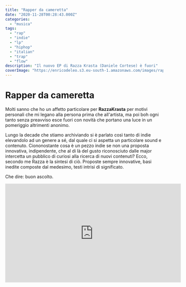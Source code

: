 ```yaml
---
title: "Rapper da cameretta"
date: "2020-11-28T00:28:43.000Z"
categories:
  - "musica"
tags:
  - "rap"
  - "indie"
  - "lp"
  - "hiphop"
  - "italian"
  - "trap"
  - "flow"
description: "Il nuovo EP di Razza Krasta (Daniele Cortese) è fuori"
coverImage: "https://enricodeleo.s3.eu-south-1.amazonaws.com/images/rapper-da-cameretta.jpg"
---
```


# Rapper da cameretta

Molti sanno che ho un affetto particolare per __RazzaKrasta__ per motivi personali che mi legano alla persona prima che all'artista, ma poi boh ogni tanto senza preavviso esce fuori con novità che portano una luce in un pomeriggio altrimenti anonimo.

Lungo la decade che stiamo archiviando si è parlato così tanto di indie elevandolo ad un genere a sé, dal quale ci si aspetta un particolare sound e contenuto.
Ciononostante cosa è un pezzo indie se non una proposta innovativa, indipendente, che al di là del gusto riconosciuto dalle major intercetta un pubblico di curiosi alla ricerca di nuovi contenuti? Ecco, secondo me Razza è la sintesi di ciò. Proposte sempre innovative, basi inedite composte dal medesimo, testi intrisi di significato.

Che dire: buon ascolto.

<iframe width="560" height="315" src="https://www.youtube-nocookie.com/embed/Brp7tRVI764?controls=0" frameborder="0" allow="accelerometer; autoplay; clipboard-write; encrypted-media; gyroscope; picture-in-picture" allowfullscreen></iframe>
